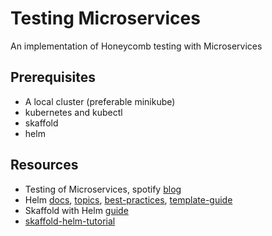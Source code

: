 # Testing Microservices

An implementation of Honeycomb testing with Microservices

## Prerequisites

- A local cluster (preferable minikube)
- kubernetes and kubectl
- skaffold
- helm

## Resources

- Testing of Microservices, spotify [blog](https://engineering.atspotify.com/2018/01/testing-of-microservices/)
- Helm [docs](https://helm.sh/docs/intro/using_helm/), [topics](https://helm.sh/docs/topics/), [best-practices](https://helm.sh/docs/chart_best_practices/), [template-guide](https://helm.sh/docs/chart_template_guide/)
- Skaffold with Helm [guide](https://skaffold.dev/docs/deployers/helm/)
- [skaffold-helm-tutorial](https://github.com/Kapernikov/skaffold-helm-tutorial/tree/main)
